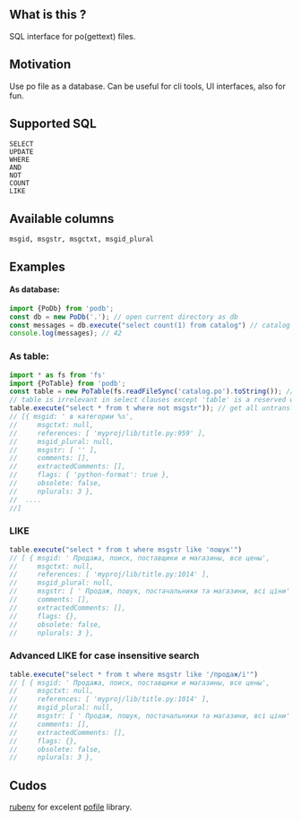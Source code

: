 ## What is this ?
SQL interface for po(gettext) files.

## Motivation
Use po file as a database. Can be useful for cli tools, UI interfaces, also for fun.

## Supported SQL
```
SELECT
UPDATE
WHERE
AND
NOT
COUNT
LIKE
```

## Available columns

`msgid, msgstr, msgctxt, msgid_plural`

## Examples

#### As database:
```js
import {PoDb} from 'podb';
const db = new PoDb('.'); // open current directory as db
const messages = db.execute("select count(1) from catalog") // catalog is a table points to catalog.po in './'
console.log(messages); // 42
```
### As table:

```js
import * as fs from 'fs'
import {PoTable} from 'podb';
const table = new PoTable(fs.readFileSync('catalog.po').toString()); // open in memory data as a table
// table is irrelevant in select clauses except 'table' is a reserved word
table.execute("select * from t where not msgstr")); // get all untranslated records
// [{ msgid: ' в категории %s',
//     msgctxt: null,
//     references: [ 'myproj/lib/title.py:959' ],
//     msgid_plural: null,
//     msgstr: [ '' ],
//     comments: [],
//     extractedComments: [],
//     flags: { 'python-format': true },
//     obsolete: false,
//     nplurals: 3 },
//  ....
//]

```
### LIKE

```js
table.execute("select * from t where msgstr like 'пошук'")
// [ { msgid: ' Продажа, поиск, поставщики и магазины, все цены',
//     msgctxt: null,
//     references: [ 'myproj/lib/title.py:1014' ],
//     msgid_plural: null,
//     msgstr: [ ' Продаж, пошук, постачальники та магазини, всі ціни' ],
//     comments: [],
//     extractedComments: [],
//     flags: {},
//     obsolete: false,
//     nplurals: 3 },
```

### Advanced LIKE for case insensitive search

```js
table.execute("select * from t where msgstr like '/продаж/i'")
// [ { msgid: ' Продажа, поиск, поставщики и магазины, все цены',
//     msgctxt: null,
//     references: [ 'myproj/lib/title.py:1014' ],
//     msgid_plural: null,
//     msgstr: [ ' Продаж, пошук, постачальники та магазини, всі ціни' ],
//     comments: [],
//     extractedComments: [],
//     flags: {},
//     obsolete: false,
//     nplurals: 3 },
```

## Cudos

[rubenv](https://github.com/rubenv) for excelent [pofile](https://github.com/) library.
